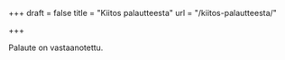 +++
draft = false
title = "Kiitos palautteesta"
url = "/kiitos-palautteesta/"

+++

Palaute on vastaanotettu.
